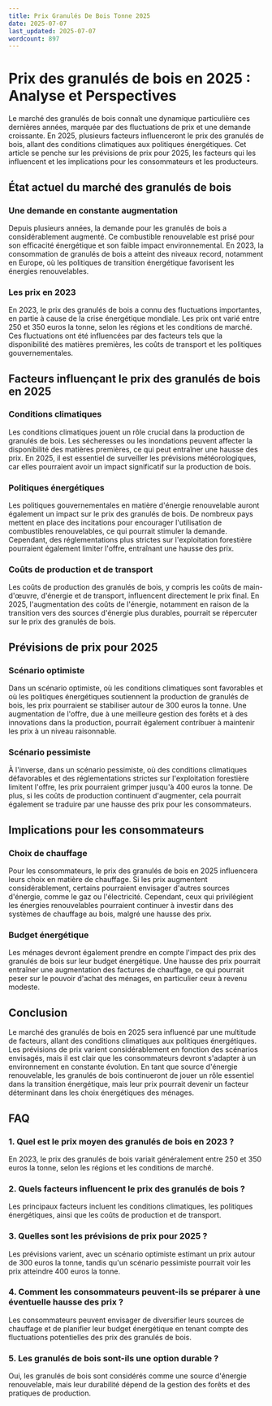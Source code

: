 ```yaml
---
title: Prix Granulés De Bois Tonne 2025
date: 2025-07-07
last_updated: 2025-07-07
wordcount: 897
---
```


# Prix des granulés de bois en 2025 : Analyse et Perspectives

Le marché des granulés de bois connaît une dynamique particulière ces dernières années, marquée par des fluctuations de prix et une demande croissante. En 2025, plusieurs facteurs influenceront le prix des granulés de bois, allant des conditions climatiques aux politiques énergétiques. Cet article se penche sur les prévisions de prix pour 2025, les facteurs qui les influencent et les implications pour les consommateurs et les producteurs.

## État actuel du marché des granulés de bois

### Une demande en constante augmentation

Depuis plusieurs années, la demande pour les granulés de bois a considérablement augmenté. Ce combustible renouvelable est prisé pour son efficacité énergétique et son faible impact environnemental. En 2023, la consommation de granulés de bois a atteint des niveaux record, notamment en Europe, où les politiques de transition énergétique favorisent les énergies renouvelables.

### Les prix en 2023

En 2023, le prix des granulés de bois a connu des fluctuations importantes, en partie à cause de la crise énergétique mondiale. Les prix ont varié entre 250 et 350 euros la tonne, selon les régions et les conditions de marché. Ces fluctuations ont été influencées par des facteurs tels que la disponibilité des matières premières, les coûts de transport et les politiques gouvernementales.

## Facteurs influençant le prix des granulés de bois en 2025

### Conditions climatiques

Les conditions climatiques jouent un rôle crucial dans la production de granulés de bois. Les sécheresses ou les inondations peuvent affecter la disponibilité des matières premières, ce qui peut entraîner une hausse des prix. En 2025, il est essentiel de surveiller les prévisions météorologiques, car elles pourraient avoir un impact significatif sur la production de bois.

### Politiques énergétiques

Les politiques gouvernementales en matière d'énergie renouvelable auront également un impact sur le prix des granulés de bois. De nombreux pays mettent en place des incitations pour encourager l'utilisation de combustibles renouvelables, ce qui pourrait stimuler la demande. Cependant, des réglementations plus strictes sur l'exploitation forestière pourraient également limiter l'offre, entraînant une hausse des prix.

### Coûts de production et de transport

Les coûts de production des granulés de bois, y compris les coûts de main-d'œuvre, d'énergie et de transport, influencent directement le prix final. En 2025, l'augmentation des coûts de l'énergie, notamment en raison de la transition vers des sources d'énergie plus durables, pourrait se répercuter sur le prix des granulés de bois.

## Prévisions de prix pour 2025

### Scénario optimiste

Dans un scénario optimiste, où les conditions climatiques sont favorables et où les politiques énergétiques soutiennent la production de granulés de bois, les prix pourraient se stabiliser autour de 300 euros la tonne. Une augmentation de l'offre, due à une meilleure gestion des forêts et à des innovations dans la production, pourrait également contribuer à maintenir les prix à un niveau raisonnable.

### Scénario pessimiste

À l'inverse, dans un scénario pessimiste, où des conditions climatiques défavorables et des réglementations strictes sur l'exploitation forestière limitent l'offre, les prix pourraient grimper jusqu'à 400 euros la tonne. De plus, si les coûts de production continuent d'augmenter, cela pourrait également se traduire par une hausse des prix pour les consommateurs.

## Implications pour les consommateurs

### Choix de chauffage

Pour les consommateurs, le prix des granulés de bois en 2025 influencera leurs choix en matière de chauffage. Si les prix augmentent considérablement, certains pourraient envisager d'autres sources d'énergie, comme le gaz ou l'électricité. Cependant, ceux qui privilégient les énergies renouvelables pourraient continuer à investir dans des systèmes de chauffage au bois, malgré une hausse des prix.

### Budget énergétique

Les ménages devront également prendre en compte l'impact des prix des granulés de bois sur leur budget énergétique. Une hausse des prix pourrait entraîner une augmentation des factures de chauffage, ce qui pourrait peser sur le pouvoir d'achat des ménages, en particulier ceux à revenu modeste.

## Conclusion

Le marché des granulés de bois en 2025 sera influencé par une multitude de facteurs, allant des conditions climatiques aux politiques énergétiques. Les prévisions de prix varient considérablement en fonction des scénarios envisagés, mais il est clair que les consommateurs devront s'adapter à un environnement en constante évolution. En tant que source d'énergie renouvelable, les granulés de bois continueront de jouer un rôle essentiel dans la transition énergétique, mais leur prix pourrait devenir un facteur déterminant dans les choix énergétiques des ménages.

## FAQ

### 1. Quel est le prix moyen des granulés de bois en 2023 ?

En 2023, le prix des granulés de bois variait généralement entre 250 et 350 euros la tonne, selon les régions et les conditions de marché.

### 2. Quels facteurs influencent le prix des granulés de bois ?

Les principaux facteurs incluent les conditions climatiques, les politiques énergétiques, ainsi que les coûts de production et de transport.

### 3. Quelles sont les prévisions de prix pour 2025 ?

Les prévisions varient, avec un scénario optimiste estimant un prix autour de 300 euros la tonne, tandis qu'un scénario pessimiste pourrait voir les prix atteindre 400 euros la tonne.

### 4. Comment les consommateurs peuvent-ils se préparer à une éventuelle hausse des prix ?

Les consommateurs peuvent envisager de diversifier leurs sources de chauffage et de planifier leur budget énergétique en tenant compte des fluctuations potentielles des prix des granulés de bois.

### 5. Les granulés de bois sont-ils une option durable ?

Oui, les granulés de bois sont considérés comme une source d'énergie renouvelable, mais leur durabilité dépend de la gestion des forêts et des pratiques de production.
